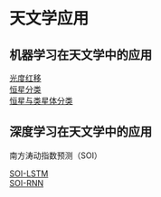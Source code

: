 
# 天文学应用

## 机器学习在天文学中的应用

[光度红移](AstroML（regression）.ipynb)   
[恒星分类](AstroML（classifier1）.ipynb)   
[恒星与类星体分类](AstroML（classifier2）.ipynb)   

## 深度学习在天文学中的应用

南方涛动指数预测（SOI）


[SOI-LSTM](SOI-LSTM.ipynb)   
[SOI-RNN](SOI-RNN.ipynb)


```python

```
